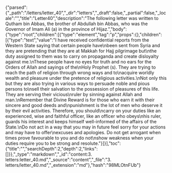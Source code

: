 {"parsed":{"_path":"/letters/letter_40","_dir":"letters","_draft":false,"_partial":false,"_locale":"","title":"Letter40","description":"The following letter was written to Qutham bin Abbas, the brother of Abdullah bin Abbas, who was the Governor of Imam Ali (a) in the province of Hijaz.","body":{"type":"root","children":[{"type":"element","tag":"p","props":{},"children":[{"type":"text","value":"I have received confidential reports from the Western State saying that certain people have\nbeen sent from Syria and they are pretending that they are at Makkah for Hajj pilgrimage but\nthe duty assigned to them was to carry on propaganda and create disloyalty against me.\nThese people have no eyes for truth and no ears for the Orders of Allah and sayings of the\nHoly Prophet (s). They are trying to reach the path of religion through wrong ways and to\nacquire worldly wealth and pleasure under the pretence of religious activities.\nNot only this but they are also trying in various ways to persuade noble and pious persons to\nsell their salvation to the possession of pleasures of this life. They are serving their vicious\nruler by sinning against Allah and man.\nRemember that Divine Reward is for those who earn it with their sincere and good deeds and\npunishment is the lot of men who deserve it by their evil activities. Therefore, you should\ncarry on your duties like an experienced, wise and faithful officer, like an officer who obeys\nhis ruler, guards his interest and keeps himself well-informed of the affairs of the State.\nDo not act in a way that you may in future feel sorry for your actions and may have to offer\nexcuses and apologies. Do not get arrogant when times prove favourable to you and do not\nshow weakness when your duties require you to be strong and resolute."}]}],"toc":{"title":"","searchDepth":2,"depth":2,"links":[]}},"_type":"markdown","_id":"content:3. letters:letter_40.md","_source":"content","_file":"3. letters/letter_40.md","_extension":"md"},"hash":"98MLOtnFUb"}